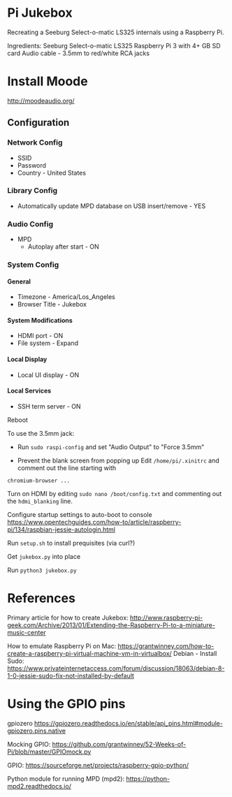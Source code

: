 # Pi Jukebox
Recreating a Seeburg Select-o-matic LS325 internals using a Raspberry Pi.

Ingredients:
Seeburg Select-o-matic LS325
Raspberry Pi 3 with 4+ GB SD card
Audio cable - 3.5mm to red/white RCA jacks

# Install Moode
http://moodeaudio.org/

## Configuration

### Network Config
* SSID
* Password
* Country - United States

### Library Config
* Automatically update MPD database on USB insert/remove - YES

### Audio Config
* MPD
  * Autoplay after start - ON

### System Config
#### General
* Timezone - America/Los_Angeles
* Browser Title - Jukebox
#### System Modifications
* HDMI port - ON
* File system - Expand
#### Local Display
* Local UI display - ON
#### Local Services
* SSH term server - ON

Reboot

To use the 3.5mm jack:
* Run `sudo raspi-config` and set "Audio Output" to "Force 3.5mm"

* Prevent the blank screen from popping up
Edit `/home/pi/.xinitrc` and comment out the line starting with
```
chromium-browser ...
```

Turn on HDMI by editing `sudo nano /boot/config.txt` and commenting out the `hdmi_blanking` line.

Configure startup settings to auto-boot to console
https://www.opentechguides.com/how-to/article/raspberry-pi/134/raspbian-jessie-autologin.html

Run `setup.sh` to install prequisites (via curl?)

Get `jukebox.py` into place

Run `python3 jukebox.py`

# References

Primary article for how to create Jukebox:
http://www.raspberry-pi-geek.com/Archive/2013/01/Extending-the-Raspberry-Pi-to-a-miniature-music-center

How to emulate Raspberry Pi on Mac:
https://grantwinney.com/how-to-create-a-raspberry-pi-virtual-machine-vm-in-virtualbox/
Debian - Install Sudo:
https://www.privateinternetaccess.com/forum/discussion/18063/debian-8-1-0-jessie-sudo-fix-not-installed-by-default


# Using the GPIO pins
gpiozero
https://gpiozero.readthedocs.io/en/stable/api_pins.html#module-gpiozero.pins.native

Mocking GPIO:
https://github.com/grantwinney/52-Weeks-of-Pi/blob/master/GPIOmock.py

GPIO:
https://sourceforge.net/projects/raspberry-gpio-python/

Python module for running MPD (mpd2):
https://python-mpd2.readthedocs.io/
